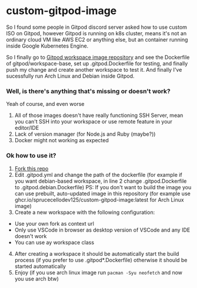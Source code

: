 # custom-gitpod-image

So I found some people in Gitpod discord server asked how to use custom ISO on Gitpod, however Gitpod is running on k8s cluster, means it's not an ordinary cloud VM like AWS EC2 or anything else, but an container running inside Google Kubernetes Engine.

So I finally go to [Gitpod workspace image repository](https://github.com/gitpod-io/workspace-images) and see the Dockerfile of gitpod/workspace-base, set up .gitpod.Dockerfile for testing, and finally push my change and create another workspace to test it. And finally I've sucessfully run Arch Linux and Debian inside Gitpod.

### Well, is there's anything that's missing or doesn't work?
Yeah of course, and even worse
1. All of those images doesn't have really functioning SSH Server, mean you can't SSH into your workspace or use remote feature in your editor/IDE
2. Lack of version manager (for Node.js and Ruby (maybe?))
3. Docker might not working as expected

### Ok how to use it?
1. [Fork this repo](https://github.com/sprucecellodev125/custom-gitpod-image)
2. Edit .gitpod.yml and change the path of the dockerfile (for example if you want debian-based workspace, in line 2 change .gitpod.Dockerfile to .gitpod.debian.Dockerfile)
PS: If you don't want to build the image you can use prebuilt, auto-updated image in this repository (for example use ghcr.io/sprucecellodev125/custom-gitpod-image:latest for Arch Linux image)
3. Create a new workspace with the following configuration:
  - Use your own fork as context url
  - Only use VSCode in browser as desktop version of VSCode and any IDE doesn't work
  - You can use ay workspace class
4. After creating a workspace it should be automatically start the build process (if you prefer to use .gitpod*.Dockerfile) otherwise it should be started automatically
5. Enjoy (if you use arch linux image run `pacman -Syu neofetch` and now you use arch btw)
